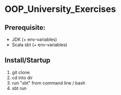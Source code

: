 # OOP_University_Exercises

## Prerequisite: 
- JDK (+ env-variables)
- Scala sbt (+ env-variables)

## Install/Startup
1. git clone 
2. cd into dir
3. run "sbt" from command line / bash
4. sbt run